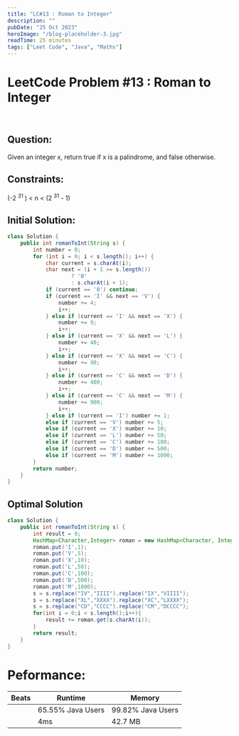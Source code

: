 ```yaml
---
title: "LC#13 : Roman to Integer"
description: ""
pubDate: "25 Oct 2023"
heroImage: "/blog-placeholder-3.jpg"
readTime: 25 minutes
tags: ["Leet Code", "Java", "Maths"]
---
```


# <b> LeetCode Problem #13 : Roman to Integer </b>

<br>

## Question: <br/>

<p class="pl-6">
    Given an integer x, return true if x is a palindrome, and false otherwise.
</p>

## Constraints: <br/>

<p class="ml-6 bg-slate-300 rounded-md w-fit px-4">
(-2 <sup> 31 </sup>) < n < (2 <sup>31</sup> - 1)
</p>

## Initial Solution:

```java
class Solution {
    public int romanToInt(String s) {
        int number = 0;
        for (int i = 0; i < s.length(); i++) {
            char current = s.charAt(i);
            char next = (i + 1 >= s.length())
                    ? '0'
                    : s.charAt(i + 1);
            if (current == '0') continue;
            if (current == 'I' && next == 'V') {
                number += 4;
                i++;
            } else if (current == 'I' && next == 'X') {
                number += 9;
                i++;
            } else if (current == 'X' && next == 'L') {
                number += 40;
                i++;
            } else if (current == 'X' && next == 'C') {
                number += 90;
                i++;
            } else if (current == 'C' && next == 'D') {
                number += 400;
                i++;
            } else if (current == 'C' && next == 'M') {
                number += 900;
                i++;
            } else if (current == 'I') number += 1;
            else if (current == 'V') number += 5;
            else if (current == 'X') number += 10;
            else if (current == 'L') number += 50;
            else if (current == 'C') number += 100;
            else if (current == 'D') number += 500;
            else if (current == 'M') number += 1000;
        }
        return number;
    }
}
```

## Optimal Solution

```java
class Solution {
    public int romanToInt(String s) {
        int result = 0;
        HashMap<Character,Integer> roman = new HashMap<Character, Integer>();
        roman.put('I',1);
        roman.put('V',5);
        roman.put('X',10);
        roman.put('L',50);
        roman.put('C',100);
        roman.put('D',500);
        roman.put('M',1000);
        s = s.replace("IV","IIII").replace("IX","VIIII");
        s = s.replace("XL","XXXX").replace("XC","LXXXX");
        s = s.replace("CD","CCCC").replace("CM","DCCCC");
        for(int i = 0;i < s.length();i++){
            result += roman.get(s.charAt(i));
        }
        return result;
    }
}
```

# Peformance:

| Beats | Runtime           | Memory            |
| ----- | ----------------- | ----------------- |
|       | 65.55% Java Users | 99.82% Java Users |
|       | 4ms               | 42.7 MB           |
